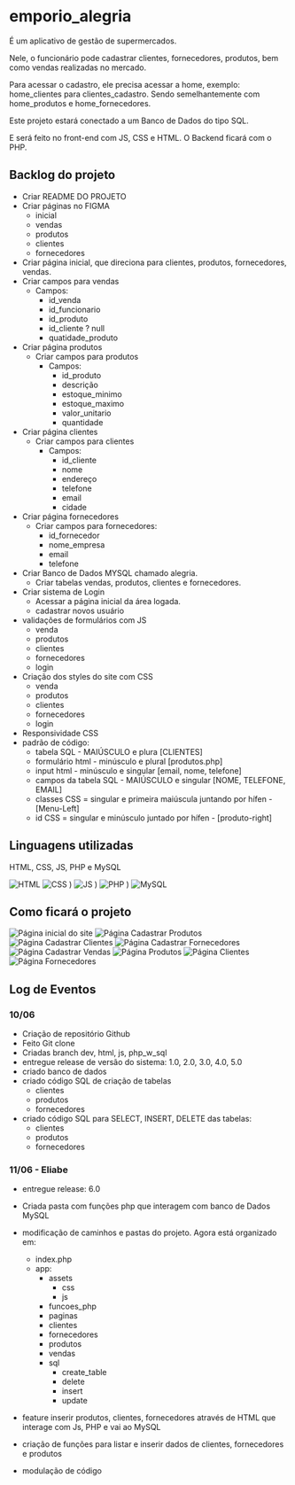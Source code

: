 # **emporio_alegria**
É um aplicativo de gestão de supermercados.

Nele, o funcionário pode cadastrar clientes, fornecedores, produtos, bem como vendas realizadas no mercado.

Para acessar o cadastro, ele precisa acessar a home, exemplo: home_clientes para clientes_cadastro. Sendo semelhantemente com home_produtos e home_fornecedores.

Este projeto estará conectado a um Banco de Dados do tipo SQL.

E será feito no front-end com JS, CSS e HTML.
O Backend ficará com o PHP.

## **Backlog do projeto**

- Criar README DO PROJETO
- Criar páginas no FIGMA
  - inicial
  - vendas
  - produtos
  - clientes
  - fornecedores
- Criar página inicial, que direciona para clientes, produtos, fornecedores, vendas.
- Criar campos para vendas
  - Campos:
    - id_venda
    - id_funcionario
    - id_produto
    - id_cliente ? null
    - quatidade_produto
- Criar página produtos
  - Criar campos para produtos
    - Campos:
      - id_produto
      - descrição
      - estoque_minimo
      - estoque_maximo
      - valor_unitario
      - quantidade
- Criar página clientes 
  - Criar campos para clientes
    - Campos:
      - id_cliente
      -   nome
      -   endereço
      -   telefone
      -   email
      -   cidade
- Criar página fornecedores
  - Criar campos para fornecedores:
    - id_fornecedor
    - nome_empresa
    - email
    - telefone
- Criar Banco de Dados MYSQL chamado alegria.
  - Criar tabelas vendas, produtos, clientes e fornecedores.
- Criar sistema de Login
  - Acessar a página inicial da área logada.
  - cadastrar novos usuário
- validações de formulários com JS
  -   venda
  -   produtos
  -   clientes
  -   fornecedores
  -   login
 - Criação dos styles do site com CSS
   -   venda
   -   produtos
   -   clientes
   -   fornecedores
   -   login
  - Responsividade CSS
- padrão de código:
  -   tabela SQL - MAIÚSCULO e plura [CLIENTES]
  -   formulário html - minúsculo e plural [produtos.php]
  -   input html - minúsculo e singular [email, nome, telefone]
  -   campos da tabela SQL - MAIÚSCULO e singular [NOME, TELEFONE, EMAIL]
  -   classes CSS = singular e primeira maiúscula juntando por hífen - [Menu-Left]
  -   id CSS = singular e minúsculo juntado por hífen - [produto-right]

## **Linguagens utilizadas**

HTML, CSS, JS, PHP e MySQL

![HTML](https://github.com/user-attachments/assets/20b136b3-2645-45b3-9612-3836a690591f)
![CSS](https://github.com/user-attachments/assets/dfded212-4fd1-4d96-8f3c-136f3cea2791)
)
![JS](https://github.com/user-attachments/assets/aa3a15dc-1352-4d37-bcee-2d85cf2ad1f6)
)
![PHP](https://github.com/user-attachments/assets/43dd2955-8954-452d-b04e-96abfb2870fa)
)
![MySQL](https://github.com/user-attachments/assets/02398dd2-6d5f-478c-b545-62f2c52fd8ab)


## **Como ficará o projeto**

![Página inicial do site](./assets/img/imagens_projeto/index.png)
![Página Cadastrar Produtos](./assets/img/imagens_projeto/produtos.png)
![Página Cadastrar Clientes](./assets/img/imagens_projeto/clientes.png)
![Página Cadastrar Fornecedores](./assets/img/imagens_projeto/fornecedores.png)
![Página Cadastrar Vendas](./assets/img/imagens_projeto/vendas.png)
![Página Produtos](./assets/img/imagens_projeto/home_produtos.png)
![Página Clientes](./assets/img/imagens_projeto/home_clientes.png)
![Página Fornecedores](./assets/img/imagens_projeto/home_fornecedores.png)

## **Log de Eventos**


### 10/06
- Criação de repositório Github
- Feito Git clone
- Criadas branch dev, html, js, php_w_sql
- entregue release de versão do sistema: 1.0, 2.0, 3.0, 4.0, 5.0
- criado banco de dados 
- criado código SQL de criação de tabelas
  - clientes
  - produtos
  - fornecedores
- criado código SQL para SELECT, INSERT, DELETE das tabelas:
  - clientes
  - produtos
  - fornecedores

### 11/06 - Eliabe
- entregue release: 6.0
- Criada pasta com funções php que interagem com banco de Dados MySQL
- modificação de caminhos e pastas do projeto. Agora está organizado em:
  - index.php
  - app:
    - assets
      - css
      - js
    - funcoes_php
    - paginas
    - clientes
    - fornecedores
    - produtos
    - vendas
    - sql
      - create_table
      - delete
      - insert
      - update

- feature inserir produtos, clientes, fornecedores através de HTML que interage com Js, PHP e vai ao MySQL
- criação de funções para listar e inserir dados de clientes, fornecedores e produtos
- modulação de código

    
